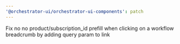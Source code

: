 ```yaml
---
'@orchestrator-ui/orchestrator-ui-components': patch
---
```


Fix no no product/subscription_id prefill when clicking on a workflow breadcrumb by adding query param to link
